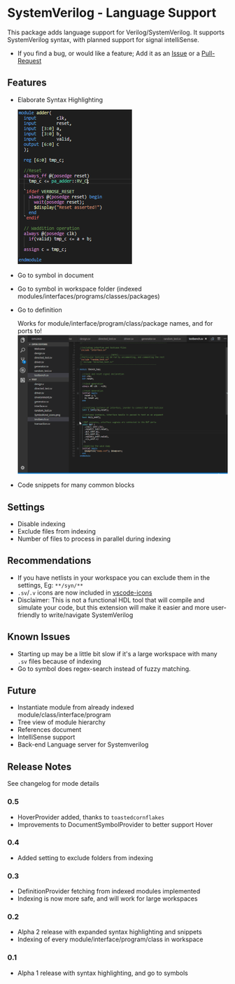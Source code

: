 # SystemVerilog - Language Support

This package adds language support for Verilog/SystemVerilog. It supports SystemVerilog syntax, with planned support for signal intelliSense.

- If you find a bug, or would like a feature; Add it as an [Issue](https://github.com/eirikpre/VSCode-SystemVerilog/issues) or a [Pull-Request](https://github.com/eirikpre/VSCode-SystemVerilog/pulls)

## Features
- Elaborate Syntax Highlighting

    ![syntax_example](docs/syntax_example_adder.PNG)
- Go to symbol in document
- Go to symbol in workspace folder (indexed modules/interfaces/programs/classes/packages)
- Go to definition

    Works for module/interface/program/class/package names, and for ports to!
    ![goToDef_example](docs/goToDef_demo.gif)

- Code snippets for many common blocks

## Settings
- Disable indexing
- Exclude files from indexing
- Number of files to process in parallel during indexing

## Recommendations
- If you have netlists in your workspace you can exclude them in the settings, Eg: `**/syn/**`
- `.sv`/`.v` icons are now included in [vscode-icons](https://marketplace.visualstudio.com/items?itemName=robertohuertasm.vscode-icons)
- Disclaimer: This is not a functional HDL tool that will compile and simulate your code, but this extension will make it easier and more user-friendly to write/navigate SystemVerilog

## Known Issues
- Starting up may be a little bit slow if it's a large workspace with many `.sv` files because of indexing
- Go to symbol does regex-search instead of fuzzy matching.

## Future
- Instantiate module from already indexed module/class/interface/program
- Tree view of module hierarchy
- References document
- IntelliSense support
- Back-end Language server for Systemverilog

## Release Notes
See changelog for mode details

### 0.5
- HoverProvider added, thanks to `toastedcornflakes`
- Improvements to DocumentSymbolProvider to better support Hover
### 0.4
- Added setting to exclude folders from indexing
### 0.3
- DefinitionProvider fetching from indexed modules implemented
- Indexing is now more safe, and will work for large workspaces
### 0.2
- Alpha 2 release with expanded syntax highlighting and snippets
- Indexing of every module/interface/program/class in workspace
### 0.1
- Alpha 1 release with syntax highlighting, and go to symbols

